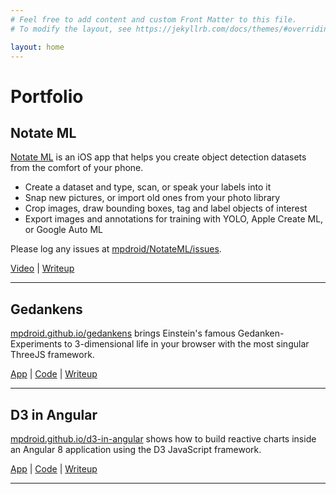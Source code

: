 ```yaml
---
# Feel free to add content and custom Front Matter to this file.
# To modify the layout, see https://jekyllrb.com/docs/themes/#overriding-theme-defaults

layout: home
---
```

# Portfolio

## Notate ML
[Notate ML](https://apps.apple.com/us/app/notate-ml/id1605408700) is an iOS app that helps you create object detection datasets from the comfort of your phone.

- Create a dataset and type, scan, or speak your labels into it
- Snap new pictures, or import old ones from your photo library
- Crop images, draw bounding boxes, tag and label objects of interest
- Export images and annotations for training with YOLO, Apple Create ML, or Google Auto ML

Please log any issues at [mpdroid/NotateML/issues](https://github.com/mpdroid/NotateML/issues).

[Video](https://youtu.be/gDqPt3V2-qo) | [Writeup](https://medium.com/@marvinpdroid/introducing-notate-ml-8de9b68715f4) 
___
## Gedankens
[mpdroid.github.io/gedankens](https://mpdroid.github.io/gedankens) brings Einstein's famous Gedanken-Experiments to 3-dimensional life in your browser with the most singular ThreeJS framework. 

[App](mpdroid.github.io/gedankens) | [Code](https://github.com/mpdroid/gedankens) | [Writeup](https://marvinpdroid.medium.com/special-relativity-with-threejs-657a3552d886) 
___

## D3 in Angular
[mpdroid.github.io/d3-in-angular](https://mpdroid.github.io/d3-in-angular/)  shows how to build reactive charts inside an Angular 8 application using the D3 JavaScript framework.

[App](mpdroid.github.io/d3-in-angular) | [Code](https://github.com/mpdroid/d3-in-angular)  | [Writeup](https://medium.com/@marvinpdroid/reactive-charts-in-angular-8-using-d3-4550bb0b4255)   
___